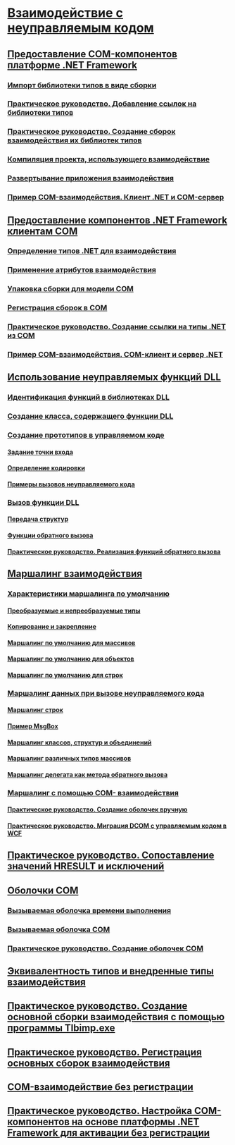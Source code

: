 # [Взаимодействие с неуправляемым кодом](index.md)
## [Предоставление COM-компонентов платформе .NET Framework](exposing-com-components.md)
### [Импорт библиотеки типов в виде сборки](importing-a-type-library-as-an-assembly.md)
### [Практическое руководство. Добавление ссылок на библиотеки типов](how-to-add-references-to-type-libraries.md)
### [Практическое руководство. Создание сборок взаимодействия их библиотек типов](how-to-generate-interop-assemblies-from-type-libraries.md)
### [Компиляция проекта, использующего взаимодействие](compiling-an-interop-project.md)
### [Развертывание приложения взаимодействия](deploying-an-interop-application.md)
### [Пример COM-взаимодействия. Клиент .NET и COM-сервер](com-interop-sample-net-client-and-com-server.md)
## [Предоставление компонентов .NET Framework клиентам COM](exposing-dotnet-components-to-com.md)
### [Oпределение типов .NET для взаимодействия](qualifying-net-types-for-interoperation.md)
### [Применение атрибутов взаимодействия](applying-interop-attributes.md)
### [Упаковка сборки для модели COM](packaging-an-assembly-for-com.md)
### [Регистрация сборок в COM](registering-assemblies-with-com.md)
### [Практическое руководство. Создание ссылки на типы .NET из COM](how-to-reference-net-types-from-com.md)
### [Пример COM-взаимодействия. COM-клиент и сервер .NET](com-interop-sample-com-client-and-net-server.md)
## [Использование неуправляемых функций DLL](consuming-unmanaged-dll-functions.md)
### [Идентификация функций в библиотеках DLL](identifying-functions-in-dlls.md)
### [Создание класса, содержащего функции DLL](creating-a-class-to-hold-dll-functions.md)
### [Создание прототипов в управляемом коде](creating-prototypes-in-managed-code.md)
#### [Задание точки входа](specifying-an-entry-point.md)
#### [Определение кодировки](specifying-a-character-set.md)
#### [Примеры вызовов неуправляемого кода](platform-invoke-examples.md)
### [Вызов функции DLL](calling-a-dll-function.md)
#### [Передача структур](passing-structures.md)
#### [Функции обратного вызова](callback-functions.md)
#### [Практическое руководство. Реализация функций обратного вызова](how-to-implement-callback-functions.md)
## [Маршалинг взаимодействия](interop-marshaling.md)
### [Характеристики маршалинга по умолчанию](default-marshaling-behavior.md)
#### [Преобразуемые и непреобразуемые типы](blittable-and-non-blittable-types.md)
#### [Копирование и закрепление](copying-and-pinning.md)
#### [Маршалинг по умолчанию для массивов](default-marshaling-for-arrays.md)
#### [Маршалинг по умолчанию для объектов](default-marshaling-for-objects.md)
#### [Маршалинг по умолчанию для строк](default-marshaling-for-strings.md)
### [Маршалинг данных при вызове неуправляемого кода](marshaling-data-with-platform-invoke.md)
#### [Mаршалинг строк](marshaling-strings.md)
#### [Пример MsgBox](msgbox-sample.md)
#### [Маршалинг классов, структур и объединений](marshaling-classes-structures-and-unions.md)
#### [Маршалинг различных типов массивов](marshaling-different-types-of-arrays.md)
#### [Маршалинг делегата как метода обратного вызова](marshaling-a-delegate-as-a-callback-method.md)
### [Маршалинг с помощью COM- взаимодействия](marshaling-data-with-com-interop.md)
#### [Практическое руководство. Создание оболочек вручную](how-to-create-wrappers-manually.md)
#### [Практическое руководство. Миграция DCOM с управляемым кодом в WCF](how-to-migrate-managed-code-dcom-to-wcf.md)
## [Практическое руководство. Сопоставление значений HRESULT и исключений](how-to-map-hresults-and-exceptions.md)
## [Oболочки COM](com-wrappers.md)
### [Вызываемая оболочка времени выполнения](runtime-callable-wrapper.md)
### [Вызываемая оболочка COM](com-callable-wrapper.md)
### [Практическое руководство. Создание оболочек COM](how-to-create-com-wrappers.md)
## [Эквивалентность типов и внедренные типы взаимодействия](type-equivalence-and-embedded-interop-types.md)
## [Практическое руководство. Создание основной сборки взаимодействия с помощью программы Tlbimp.exe](how-to-generate-primary-interop-assemblies-using-tlbimp-exe.md)
## [Практическое руководство. Регистрация основных сборок взаимодействия](how-to-register-primary-interop-assemblies.md)
## [COM-взаимодействие без регистрации](registration-free-com-interop.md)
## [Практическое руководство. Настройка COM-компонентов на основе платформы .NET Framework для активации без регистрации](configure-net-framework-based-com-components-for-reg.md)
